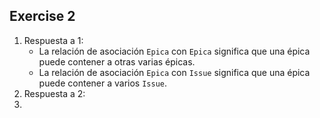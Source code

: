 ## Exercise 2

1. Respuesta a 1:
   - La relación de asociación `Epica` con `Epica` significa que una épica
     puede contener a otras varias épicas.
   - La relación de asociación `Epica` con `Issue` significa que una épica
     puede contener a varios `Issue`.
2. Respuesta a 2:
3. 
